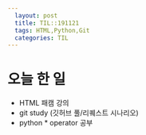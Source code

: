 ```yaml
---
  layout: post
  title: TIL::191121
  tags: HTML,Python,Git
  categories: TIL
---
```


# 오늘 한 일
- HTML 패캠 강의
- git study (깃허브 풀/리퀘스트 시나리오)
- python * operator 공부